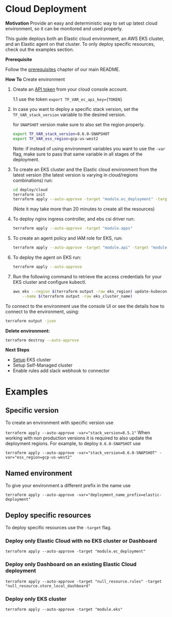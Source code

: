 # Cloud Deployment

**Motivation**
Provide an easy and deterministic way to set up latest cloud environment, so it can be monitored and used properly.

This guide deploys both an Elastic cloud environment, an AWS EKS cluster, and an Elastic agent on that cluster. To only deploy specific resources, check out the examples section.

**Prerequisite**

Follow the [prerequisites](/README.md#prerequisites) chapter of our main README.

**How To**
Create environment
1. Create an [API token](https://cloud.elastic.co/deployment-features/keys) from your cloud console account.

    1.1 use the token `export TF_VAR_ec_api_key={TOKEN}`

2. In case you want to deploy a specific stack version, set the `TF_VAR_stack_version` variable to the desired version.

    for `SNAPSHOT` version make sure to also set the region properly.
    ```bash
    export TF_VAR_stack_version=8.6.0-SNAPSHOT
    export TF_VAR_ess_region=gcp-us-west2
    ```
    Note: if instead of using environment variables you want to use the `-var` flag, make sure to pass that same variable in all stages of the deployment.

3. To create an EKS cluster and the Elastic cloud environment from the latest version (the latest version is varying in cloud/regions combinations) run:
   ```bash
   cd deploy/cloud
   terraform init
   terraform apply --auto-approve -target "module.ec_deployment" -target "null_resource.rules" -target "null_resource.store_local_dashboard" -target "module.eks"
   ```
   (Note it may take more than 20 minutes to create all the resources)
4. To deploy nginx ingress controller, and ebs csi driver run:
   ```bash
   terraform apply --auto-approve -target "module.apps"
   ``` 
5. To create an agent policy and IAM role for EKS, run:
   ```bash
   terraform apply --auto-approve -target "module.api" -target "module.iam_eks_role"
   ```
6. To deploy the agent on EKS run:
   ```bash
   terraform apply --auto-approve
   ```
7. Run the following command to retrieve the access credentials for your EKS cluster and configure kubectl.
   ```bash
   aws eks --region $(terraform output -raw eks_region) update-kubeconfig \
       --name $(terraform output -raw eks_cluster_name)
   ```
To connect to the environment use the console UI or see the details how to connect to the environment, using:
   ```bash
   terraform output -json
   ```

**Delete environment:**
```bash
terraform destroy --auto-approve
```

**Next Steps**
* [Setup](https://github.com/elastic/security-team/blob/main/docs/cloud-security-posture-team/onboarding/deploy-agent-cloudbeat-on-eks.mdx) EKS cluster
* Setup Self-Managed cluster
* Enable rules add slack webhook to connector

# Examples

## Specific version
To create an environment with specific version use

`terraform apply --auto-approve -var="stack_version=8.5.1"`
When working with non production versions it is required to also update the deployment regions.
For example, to deploy `8.6.0-SNAPSHOT` use

`terraform apply --auto-approve -var="stack_version=8.6.0-SNAPSHOT" -var="ess_region=gcp-us-west2"`

## Named environment
To give your environment a different prefix in the name use

`terraform apply --auto-approve -var="deployment_name_prefix=elastic-deployment"`

## Deploy specific resources
To deploy specific resources use the `-target` flag.

### Deploy only Elastic Cloud with no EKS cluster or Dashboard

`terraform apply --auto-approve -target "module.ec_deployment"`

### Deploy only Dashboard on an existing Elastic Cloud deployment

`terraform apply --auto-approve -target "null_resource.rules" -target "null_resource.store_local_dashboard"`

### Deploy only EKS cluster

`terraform apply --auto-approve -target "module.eks"`
